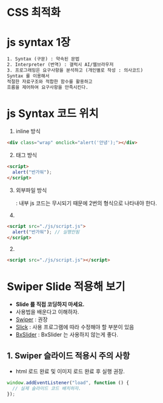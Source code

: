 # CSS 최적화

# js syntax 1장

```txt
1. Syntax (구문) : 약속된 문법
2. Interpreter (번역) : 갤럭시 AI/웹브라우저 
3. 프로그래밍은 요구사항을 분석하고 (개인별로 작성 : 의사코드)
Syntax 를 이용해서
적절한 자료구조와 적합한 함수를 활용하고
흐름을 제어하여 요구사항을 만족시킨다.
```

# js Syntax 코드 위치

1. inline 방식

```html
<div class="wrap" onclick="alert('안녕');"></div>
```

2. 태그 방식

```html
<script>
  alert("반가워");
</script>
```

3. 외부파일 방식

   : 내부 js 코드는 무시되기 때문에 2번의 형식으로 나타내야 한다.

1.

```html
<script src="./js/script.js">
  alert("반가워"); // 실행안됨
</script>
```

2.

```html
<script src="./js/script.js"></script>
```

# Swiper Slide 적용해 보기

- **Slide 를 직접 코딩하지 마세요.**
- 사용법을 배운다고 이해하자.
- [Swiper](https://swiperjs.com/) : 권장
- [Slick](https://swiperjs.com/) : 사용 프로그램에 따라 수정해야 할 부분이 있음
- [BxSlider](https://bxslider.com/) : BxSlider 는 사용하지 않는게 좋다.

## 1. Swiper 슬라이드 적용시 주의 사항

- html 로드 완료 및 이미지 로드 완료 후 실행 권장.

```js
window.addEventListener("load", function () {
  // 실제 슬라이드 코드 배치하자.
});
```
